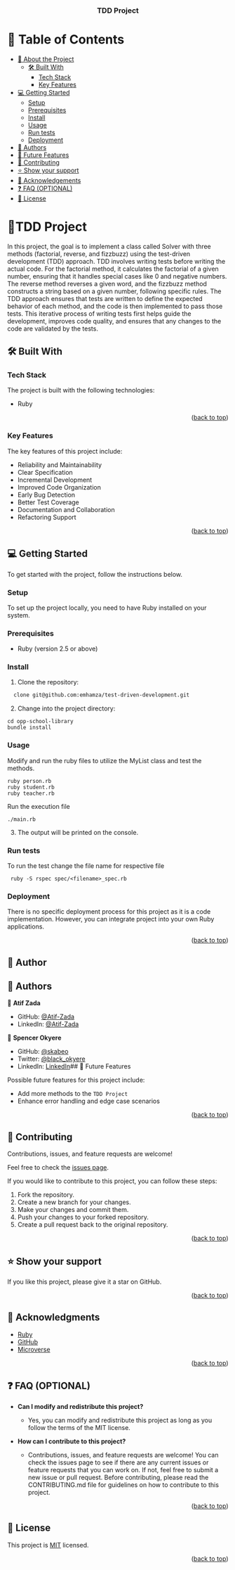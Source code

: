 <a name="readme-top"></a>

<div align="center">
  <h3><b>TDD Project</b></h3>
</div>

# 📗 Table of Contents

- [📖 About the Project](#about-project)
  - [🛠 Built With](#built-with)
    - [Tech Stack](#tech-stack)
    - [Key Features](#key-features)
- [💻 Getting Started](#getting-started)
  - [Setup](#setup)
  - [Prerequisites](#prerequisites)
  - [Install](#install)
  - [Usage](#usage)
  - [Run tests](#run-tests)
  - [Deployment](#triangular_flag_on_post-deployment)
- [👥 Authors](#authors)
- [🔭 Future Features](#future-features)
- [🤝 Contributing](#contributing)
- [⭐️ Show your support](#support)
- [🙏 Acknowledgements](#acknowledgements)
- [❓ FAQ (OPTIONAL)](#faq)
- [📝 License](#license)

# 📖TDD Project<a name="about-project"></a>

In this project, the goal is to implement a class called Solver with three methods (factorial, reverse, and fizzbuzz) using the test-driven development (TDD) approach. TDD involves writing tests before writing the actual code. For the factorial method, it calculates the factorial of a given number, ensuring that it handles special cases like 0 and negative numbers. The reverse method reverses a given word, and the fizzbuzz method constructs a string based on a given number, following specific rules. The TDD approach ensures that tests are written to define the expected behavior of each method, and the code is then implemented to pass those tests. This iterative process of writing tests first helps guide the development, improves code quality, and ensures that any changes to the code are validated by the tests.

## 🛠 Built With <a name="built-with"></a>

### Tech Stack <a name="tech-stack"></a>

The project is built with the following technologies:

- Ruby

<p align="right">(<a href="#readme-top">back to top</a>)</p>

### Key Features <a name="key-features"></a>

The key features of this project include:

- Reliability and Maintainability
- Clear Specification
- Incremental Development
- Improved Code Organization
- Early Bug Detection
- Better Test Coverage
- Documentation and Collaboration
- Refactoring Support


<p align="right">(<a href="#readme-top">back to top</a>)</p>

## 💻 Getting Started <a name="getting-started"></a>

To get started with the project, follow the instructions below.

### Setup

To set up the project locally, you need to have Ruby installed on your system.

### Prerequisites

- Ruby (version 2.5 or above)

### Install

1. Clone the repository:

```sh
  clone git@github.com:emhamza/test-driven-development.git
```

2. Change into the project directory:

```
cd opp-school-library
bundle install
```

### Usage

Modify and run the ruby files to utilize the MyList class and test the methods.

```
ruby person.rb
ruby student.rb
ruby teacher.rb
```

Run the execution file

```
./main.rb
```

3. The output will be printed on the console.

### Run tests

To run the test change the file name for respective file

```
 ruby -S rspec spec/<filename>_spec.rb

```

### Deployment

There is no specific deployment process for this project as it is a code implementation. However, you can integrate project into your own Ruby applications.

<p align="right">(<a href="#readme-top">back to top</a>)</p>

## 👥 Author <a name="authors"></a>

## 👥 Authors <a name="authors"></a>

👤 **Atif Zada**
- GitHub: [@Atif-Zada](https://github.com/AtifZada)
- LinkedIn: [@Atif-Zada](https://linkedin.com/in/AtifZada)


👤 **Spencer Okyere**

- GitHub: [@skabeo](https://github.com/skabeo)
- Twitter: [@black_okyere](https://twitter.com/black_okyere)
- LinkedIn: [LinkedIn](https://linkedin.com/in/spencer-okyere)## 🔭 Future Features <a name="future-features"></a>

Possible future features for this project include:

- Add more methods to the `TDD Project`
- Enhance error handling and edge case scenarios

<p align="right">(<a href="#readme-top">back to top</a>)</p>

## 🤝 Contributing <a name="contributing"></a>

Contributions, issues, and feature requests are welcome!

Feel free to check the [issues page](https://github.com/Atifzada/Test_Driven_Development-TDD-.git/issues).

If you would like to contribute to this project, you can follow these steps:

1. Fork the repository.
2. Create a new branch for your changes.
3. Make your changes and commit them.
4. Push your changes to your forked repository.
5. Create a pull request back to the original repository.

<p align="right">(<a href="#readme-top">back to top</a>)</p>

## ⭐️ Show your support <a name="support"></a>

If you like this project, please give it a star on GitHub.

<p align="right">(<a href="#readme-top">back to top</a>)</p>

## 🙏 Acknowledgments <a name="acknowledgements"></a>

- [Ruby](https://www.ruby-lang.org/en/)
- [GitHub](https://github.com/)
- [Microverse](https://www.microverse.org/)

<p align="right">(<a href="#readme-top">back to top</a>)</p>

## ❓ FAQ (OPTIONAL) <a name="faq"></a>

- **Can I modify and redistribute this project?**

  - Yes, you can modify and redistribute this project as long as you follow the terms of the MIT license.

- **How can I contribute to this project?**

  - Contributions, issues, and feature requests are welcome! You can check the issues page to see if there are any current issues or feature requests that you can work on. If not, feel free to submit a new issue or pull request. Before contributing, please read the CONTRIBUTING.md file for guidelines on how to contribute to this project.

<p align="right">(<a href="#readme-top">back to top</a>)</p>

## 📝 License <a name="license"></a>

This project is [MIT](./LICENSE) licensed.

<p align="right">(<a href="#readme-top">back to top</a>)</p>